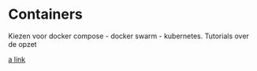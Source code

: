 # Containers

Kiezen voor docker compose - docker swarm - kubernetes. Tutorials over de opzet

[a link](docker.md)

